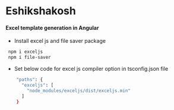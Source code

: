 
# Eshikshakosh



#### Excel template generation in Angular

- Install excel js and file saver package

```bash
 npm i exceljs
 npm i file-saver
```
- Set below code for excel js compiler option in tsconfig.json file

```bash
    "paths": {
      "exceljs": [
        "node_modules/exceljs/dist/exceljs.min"
      ]
    }

```
